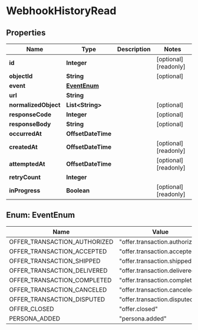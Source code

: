

# WebhookHistoryRead



## Properties

| Name | Type | Description | Notes |
|------------ | ------------- | ------------- | -------------|
|**id** | **Integer** |  |  [optional] [readonly] |
|**objectId** | **String** |  |  [optional] |
|**event** | [**EventEnum**](#EventEnum) |  |  |
|**url** | **String** |  |  |
|**normalizedObject** | **List&lt;String&gt;** |  |  [optional] |
|**responseCode** | **Integer** |  |  [optional] |
|**responseBody** | **String** |  |  [optional] |
|**occurredAt** | **OffsetDateTime** |  |  |
|**createdAt** | **OffsetDateTime** |  |  [optional] [readonly] |
|**attemptedAt** | **OffsetDateTime** |  |  [optional] [readonly] |
|**retryCount** | **Integer** |  |  |
|**inProgress** | **Boolean** |  |  [optional] [readonly] |



## Enum: EventEnum

| Name | Value |
|---- | -----|
| OFFER_TRANSACTION_AUTHORIZED | &quot;offer.transaction.authorized&quot; |
| OFFER_TRANSACTION_ACCEPTED | &quot;offer.transaction.accepted&quot; |
| OFFER_TRANSACTION_SHIPPED | &quot;offer.transaction.shipped&quot; |
| OFFER_TRANSACTION_DELIVERED | &quot;offer.transaction.delivered&quot; |
| OFFER_TRANSACTION_COMPLETED | &quot;offer.transaction.completed&quot; |
| OFFER_TRANSACTION_CANCELED | &quot;offer.transaction.canceled&quot; |
| OFFER_TRANSACTION_DISPUTED | &quot;offer.transaction.disputed&quot; |
| OFFER_CLOSED | &quot;offer.closed&quot; |
| PERSONA_ADDED | &quot;persona.added&quot; |



